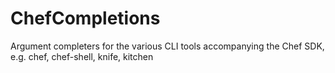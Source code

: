 # ChefCompletions
Argument completers for the various CLI tools accompanying the Chef SDK, e.g. chef, chef-shell, knife, kitchen
